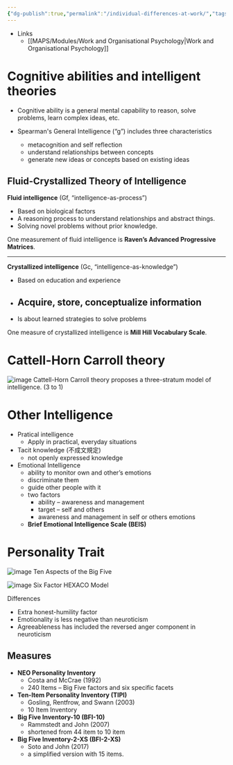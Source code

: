```yaml
---
{"dg-publish":true,"permalink":"/individual-differences-at-work/","tags":["lecture"]}
---
```


- Links
	- [[MAPS/Modules/Work and Organisational Psychology\|Work and Organisational Psychology]] 
# Cognitive abilities and intelligent theories
- Cognitive ability is a general mental capability to reason, solve problems, learn complex ideas, etc. 

- Spearman's General Intelligence (“g”) includes three characteristics
	- metacognition and self reflection
	- understand relationships between concepts
	- generate new ideas or concepts based on existing ideas
## Fluid-Crystallized Theory of Intelligence
**Fluid intelligence** (Gf, “intelligence-as-process”) 

- Based on biological factors
- A reasoning process to understand relationships and abstract things.
- Solving novel problems without prior knowledge.

One measurement of fluid intelligence is **Raven’s Advanced Progressive Matrices**.
___
**Crystallized intelligence** (Gc, “intelligence-as-knowledge”) 

- Based on education and experience
- Acquire, store, conceptualize information 
	- 
- Is about learned strategies to solve problems

One measure of crystallized intelligence is **Mill Hill Vocabulary Scale**.
# Cattell-Horn Carroll theory
![image](https://pub-15a8beda5d8c4294821c9fa24ef91a9f.r2.dev/attachments/2e7b42d1bc5ad8a51b88c2f7b34132f2.jpg)
Cattell-Horn Carroll theory proposes a three-stratum model of intelligence. (3 to 1)
# Other Intelligence
- Pratical intelligence
	- Apply in practical, everyday situations
- Tacit knowledge (不成文規定)
	- not openly expressed knowledge
- Emotional Intelligence
	- ability to monitor own and other’s emotions
	- discriminate them
	- guide other people with it
	- two factors
		- ability – awareness and management
		- target – self and others
		- awareness and management in self or others emotions
	- **Brief Emotional Intelligence Scale (BEIS)**
# Personality Trait 
![image](https://pub-15a8beda5d8c4294821c9fa24ef91a9f.r2.dev/attachments/ad87442818e86f031d9ae264ea34d1c6.jpg)
Ten Aspects of the Big Five

![image](https://pub-15a8beda5d8c4294821c9fa24ef91a9f.r2.dev/attachments/2ba1f684f7035acf7e3a1aaaddeb1f76.jpg)
Six Factor HEXACO Model

Differences
- Extra honest-humility factor
- Emotionality is less negative than neuroticism
- Agreeableness has included the reversed anger component in neuroticism

## Measures
- **NEO Personality Inventory** 
	- Costa and McCrae (1992)
	- 240 Items – Big Five factors and six specific facets
- **Ten-Item Personality Inventory (TIPI)** 
	- Gosling, Rentfrow, and Swann (2003)
	- 10 Item Inventory
- **Big Five Inventory-10 (BFI-10)**
	- Rammstedt and John (2007)
	- shortened from 44 item to 10 item
- **Big Five Inventory-2-XS (BFI-2-XS)**
	- Soto and John (2017)
	- a simplified version with 15 items.
